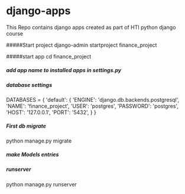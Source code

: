 # django-apps
This Repo contains django apps created as part of HTI python django course


#####Start project 
django-admin startproject finance_project

#####start app 
cd finance_project 

##### add app name to installed apps in settings.py

##### database settings 
DATABASES = {
    'default': {
        'ENGINE': 'django.db.backends.postgresql',
        'NAME': 'finance_project',
        'USER': 'postgres',
        'PASSWORD': 'postgres',
        'HOST': '127.0.0.1',
        'PORT': '5432',
    }
}

##### First db migrate
python manage.py migrate

##### make Models entries 



##### runserver 
python manage.py runserver



